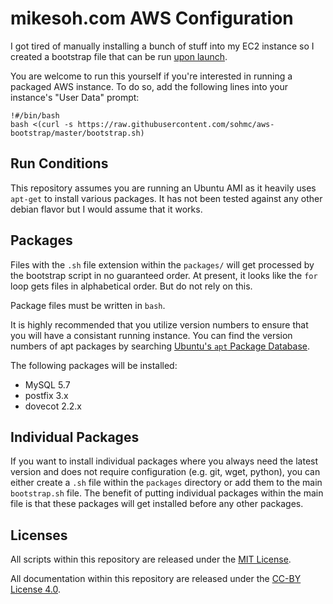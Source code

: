 # mikesoh.com AWS Configuration

I got tired of manually installing a bunch of stuff into my EC2 instance
so I created a bootstrap file that can be run [upon
launch](http://docs.aws.amazon.com/AWSEC2/latest/UserGuide/user-data.html).

You are welcome to run this yourself if you're interested in running a
packaged AWS instance.  To do so, add the following lines into your
instance's "User Data" prompt:

```
!#/bin/bash
bash <(curl -s https://raw.githubusercontent.com/sohmc/aws-bootstrap/master/bootstrap.sh)
```


## Run Conditions

This repository assumes you are running an Ubuntu AMI as it heavily uses
`apt-get` to install various packages.  It has not been tested against
any other debian flavor but I would assume that it works.


## Packages

Files with the `.sh` file extension within the `packages/` will get 
processed by the bootstrap script in no guaranteed order.  At present,
it looks like the `for` loop gets files in alphabetical order.  But do
not rely on this.

Package files must be written in `bash`.

It is highly recommended that you utilize version numbers to ensure that
you will have a consistant running instance.  You can find the version
numbers of apt packages by searching [Ubuntu's `apt` Package
Database](https://packages.ubuntu.com).

The following packages will be installed:

* MySQL 5.7
* postfix 3.x
* dovecot 2.2.x


## Individual Packages

If you want to install individual packages where you always need the
latest version and does not require configuration (e.g. git, wget,
python), you can either create a `.sh` file within the `packages` 
directory or add them to the main `bootstrap.sh` file.  The benefit 
of putting individual packages within the main file is that these 
packages will get installed before any other packages.


## Licenses

All scripts within this repository are released under the [MIT
License](./LICENSE.txt).

All documentation within this repository are released under the [CC-BY
License 4.0](https://creativecommons.org/licenses/by/4.0/).
